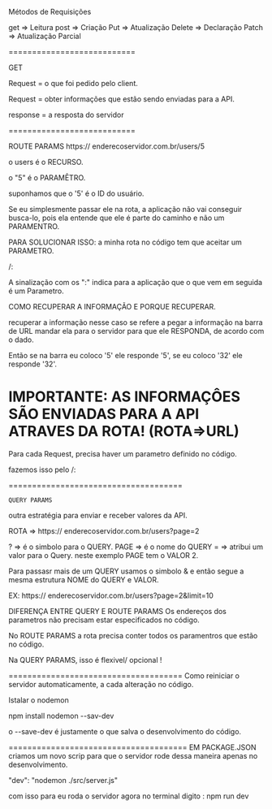 Métodos de Requisições

get => Leitura
post => Criação
Put => Atualização
Delete => Declaração
Patch => Atualização Parcial

===========================

GET

Request =  o que foi pedido pelo client.

Request = obter informações que estão sendo enviadas para a API.

response = a resposta do servidor 

===========================

ROUTE PARAMS
https:// enderecoservidor.com.br/users/5

o users é o RECURSO.

o "5" é o PARAMÊTRO.


suponhamos que o '5' é o ID do usuário. 

Se eu simplesmente passar ele na rota, a aplicação não vai conseguir busca-lo, pois ela entende que ele é parte do caminho e não um PARAMENTRO.

PARA SOLUCIONAR ISSO:
a minha rota no código tem que aceitar um PARAMETRO.

/:

A sinalização com os ":" indica para a aplicação que o que vem em seguida é um Parametro.

COMO RECUPERAR A INFORMAÇÃO  E PORQUE RECUPERAR.

recuperar a informação nesse caso se refere a pegar a informação na barra de URL mandar ela para o servidor para que ele RESPONDA, de acordo com o dado. 

Então se na barra eu coloco '5' ele responde '5', se eu coloco '32' ele responde '32'.


IMPORTANTE:
AS INFORMAÇÔES SÃO ENVIADAS PARA A API ATRAVES DA ROTA! (ROTA=>URL)
===========================

Para cada Request, precisa haver um parametro definido no código.

fazemos isso pelo /: 

=====================================

    QUERY PARAMS
outra estratégia para enviar e receber valores da API.

ROTA => https:// enderecoservidor.com.br/users?page=2


? => é o simbolo para o QUERY.
PAGE => é o nome do QUERY
= => atribui um valor para o Query. neste exemplo PAGE tem o VALOR 2.

Para passasr mais de um QUERY usamos o simbolo & e então segue a mesma estrutura NOME do QUERY e VALOR.

EX: https:// enderecoservidor.com.br/users?page=2&limit=10

DIFERENÇA ENTRE QUERY E ROUTE PARAMS 
Os endereços dos parametros não precisam estar especificados no código.

No ROUTE PARAMS a rota precisa conter todos os paramentros que estão no código.

Na QUERY PARAMS, isso é flexivel/ opcional !

=====================================
Como reiniciar o servidor automaticamente, a cada alteração no código.

Istalar o nodemon

npm install nodemon --sav-dev

o --save-dev é justamente o que salva o desenvolvimento do código.

======================================
EM PACKAGE.JSON 
criamos um novo scrip para que o servidor rode dessa maneira apenas no desenvolvimento.

"dev": "nodemon ./src/server.js"

com isso para eu roda o servidor agora no terminal digito : npm run dev